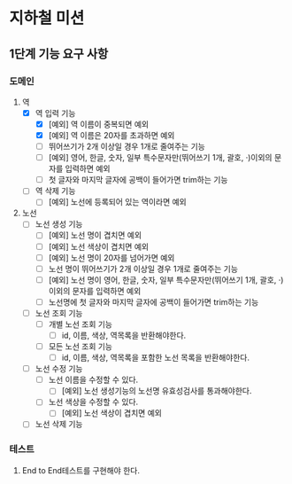 # 지하철 미션

## 1단계 기능 요구 사항

### 도메인
1. 역 
   - [x] 역 입력 기능
     - [x] [예외] 역 이름이 중복되면 예외
     - [x] [예외] 역 이름은 20자를 초과하면 예외
     - [ ] 뛰어쓰기가 2개 이상일 경우 1개로 줄여주는 기능  
     - [ ] [예외] 영어, 한글, 숫자, 일부 특수문자만(뛰어쓰기 1개, 괄호, ·)이외의 문자를 입력하면 예외
     - [ ] 첫 글자와 마지막 글자에 공백이 들어가면 trim하는 기능
   - [ ] 역 삭제 기능
     - [ ] [예외] 노선에 등록되어 있는 역이라면 예외
2. 노선
   - [ ] 노선 생성 기능
     - [ ] [예외] 노선 명이 겹치면 예외
     - [ ] [예외] 노선 색상이 겹치면 예외
     - [ ] [예외] 노선 명이 20자를 넘어가면 예외
     - [ ] 노선 명이 뛰어쓰기가 2개 이상일 경우 1개로 줄여주는 기능
     - [ ] [예외] 노선 명이 영어, 한글, 숫자, 일부 특수문자만(뛰어쓰기 1개, 괄호, ·)이외의 문자를 입력하면 예외
     - [ ] 노선명에 첫 글자와 마지막 글자에 공백이 들어가면 trim하는 기능   
   - [ ] 노선 조회 기능
     - [ ] 개별 노선 조회 기능
       - [ ] id, 이름, 색상, 역목록을 반환해야한다.
     - [ ] 모든 노선 조회 기능
       - [ ] id, 이름, 색상, 역목록을 포함한 노선 목록을 반환해야한다.
   - [ ] 노선 수정 기능
     - [ ] 노선 이름을 수정할 수 있다.
        - [ ] [예외] 노선 생성기능의 노선명 유효성검사를 통과해야한다.
     - [ ] 노선 색상을 수정할 수 있다.
        - [ ] [예외] 노선 색상이 겹치면 예외
   - [ ] 노선 삭제 기능
    
### 테스트
1. End to End테스트를 구현해야 한다.
